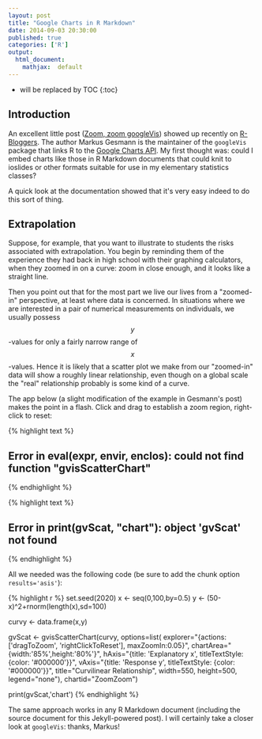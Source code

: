 ```yaml
---
layout: post
title: "Google Charts in R Markdown"
date: 2014-09-03 20:30:00
published: true
categories: ['R']
output:
  html_document:
    mathjax:  default
---
```




* will be replaced by TOC
{:toc}





## Introduction

An excellent little post ([Zoom, zoom googleVis](http://lamages.blogspot.com/2014/09/zoom-zoom-googlevis.html)) showed up recently on [R-Bloggers](http://www.r-bloggers.com/).  The author Markus Gesmann is the maintainer of the `googleVis` package that links R to the [Google Charts API](https://developers.google.com/chart/interactive/docs/gallery).  My first thought was:  could I embed charts like those in R Markdown documents that could knit to ioslides or other formats suitable for use in my elementary statistics classes?

A quick look at the documentation showed that it's very easy indeed to do this sort of thing.


## Extrapolation

Suppose, for example, that you want to illustrate to students the risks associated with extrapolation.  You begin by reminding them of the experience they had back in high school with their graphing calculators, when they zoomed in on a curve:  zoom in close enough, and it looks like a straight line.

Then you point out that for the most part we live our lives from a "zoomed-in" perspective, at least where data is concerned.  In situations where we are interested in a pair of numerical measurements on individuals, we usually possess $$ y $$-values for only a fairly narrow range of $$ x $$-values.  Hence it is likely that a scatter plot we make from our "zoomed-in" data will show a roughly linear relationship, even though on a global scale the "real" relationship probably is some kind of a curve.

The app below (a slight modification of the example in Gesmann's post) makes the point in a flash.  Click and drag to establish a zoom region, right-click to reset:



{% highlight text %}
## Error in eval(expr, envir, enclos): could not find function "gvisScatterChart"
{% endhighlight %}



{% highlight text %}
## Error in print(gvScat, "chart"): object 'gvScat' not found
{% endhighlight %}

All we needed was the following code (be sure to add the chunk option `results='asis'`):


{% highlight r %}
set.seed(2020)
x <- seq(0,100,by=0.5)
y <- (50-x)^2+rnorm(length(x),sd=100)

curvy <- data.frame(x,y)


gvScat <- gvisScatterChart(curvy,
                   options=list(
                     explorer="{actions: ['dragToZoom',
                     'rightClickToReset'],
                     maxZoomIn:0.05}",
                     chartArea="{width:'85%',height:'80%'}",
                     hAxis="{title: 'Explanatory x',
                     titleTextStyle: {color: '#000000'}}",
                     vAxis="{title: 'Response y',
                     titleTextStyle: {color: '#000000'}}",
                     title="Curvilinear Relationship",
                     width=550, height=500,
                     legend="none"),
                   chartid="ZoomZoom")

print(gvScat,'chart')
{% endhighlight %}


The same approach works in any R Markdown document (including the source document for this Jekyll-powered post).  I will certainly take a closer look at `googleVis`:  thanks, Markus!


